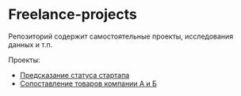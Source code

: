 # Freelance-projects

Репозиторий содержит самостоятельные проекты, исследования данных и т.п.

Проекты:
- [Предсказание статуса стартапа](./Масткрская%201%20-%20предсказание%20стартапа/README.md)
- [Сопоставление товаров компании А и Б](./Мастерская%202%20-%20сопоставление%20товаров%20компаний/README.md)

